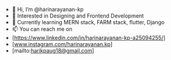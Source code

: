 - 👋 Hi, I’m @harinarayanan-kp
- 👀 Interested in Designing and Frontend Development
- 🌱 Currently learning MERN stack, FARM stack, flutter, Django
- 📫 You can reach me on
- [https://www.linkedin.com/in/harinarayanan-kp-a25094255/]
- [www.instagram.com/harinarayanan.kp]
- [mailto:harikpaug18@gmail.com]

<!---
harinarayanan-kp/harinarayanan-kp is a ✨ special ✨ repository because its `README.md` (this file) appears on your GitHub profile.
You can click the Preview link to take a look at your changes.
--->
